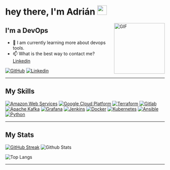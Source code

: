# hey there, I'm Adrián <img src="https://media.giphy.com/media/hvRJCLFzcasrR4ia7z/giphy.gif" width="30px"/>

<img align="right" alt="GIF" height="160px" src="https://media0.giphy.com/media/du3J3cXyzhj75IOgvA/giphy.gif?cid=ecf05e47p9pbfmcu3b6hoc3e8chgwenkf6l5eb2bqcqt8j2b&rid=giphy.gif&ct=g" />

## I'm a DevOps

- 🌱 I am currently learning more about devops tools.
- 📫 What is the best way to contact me? [Linkedin](https://es.linkedin.com/in/adri%C3%A1n-mart%C3%ADn-garc%C3%ADa-67904ab6)

[![GitHub](https://img.shields.io/badge/Github-100000?style=for-the-badge&logo=github&logoColor=white)](https://github.com/amartingarcia)
[![Linkedin](https://img.shields.io/badge/Linkedin-0077B5?style=for-the-badge&logo=linkedin&logoColor=white)](https://es.linkedin.com/in/adri%C3%A1n-mart%C3%ADn-garc%C3%ADa-67904ab6)

---

## My Skills

[![Amazon Web Services](https://img.shields.io/badge/Amazon--web--services-white?style=for-the-badge&logo=amazon)]()
[![Google Cloud Platform](https://img.shields.io/badge/Google--Cloud--Platform-white?style=for-the-badge&logo=googlecloud)]()
[![Terraform](https://img.shields.io/badge/Terraform-white?style=for-the-badge&logo=terraform&logoColor=black)]()
[![Gitlab](https://img.shields.io/badge/Gitlab-white?style=for-the-badge&logo=gitlab&logoColor=grey)]()
[![Apache Kafka](https://img.shields.io/badge/Apache--Kafka-white?style=for-the-badge&logo=apachekafka&logoColor=black)]()
[![Grafana](https://img.shields.io/badge/grafana-white?style=for-the-badge&logo=grafana&logoColor=orange)]()
[![Jenkins](https://img.shields.io/badge/jenkins-white?style=for-the-badge&logo=jenkins)]()
[![Docker](https://img.shields.io/badge/docker-white?style=for-the-badge&logo=docker)]()
[![Kubernetes](https://img.shields.io/badge/Kubernetes-white?style=for-the-badge&logo=kubernetes)]()
[![Ansible](https://img.shields.io/badge/Ansible-white?style=for-the-badge&logo=ansible&logoColor=black)]()
[![Python](https://img.shields.io/badge/python-white?style=for-the-badge&logo=python)]()


---

## My Stats
[![GitHub Streak](http://github-readme-streak-stats.herokuapp.com?user=amartingarcia&date_format=M%20j%5B%2C%20Y%5D)](https://git.io/streak-stats)
![Github Stats](https://github-readme-stats.vercel.app/api?username=amartingarcia&count_private=true&show_icons=true&include_all_commits=true)

![Top Langs](https://github-readme-stats.vercel.app/api/top-langs/?username=amartingarcia&hide=TeX&layout=compact)


---
